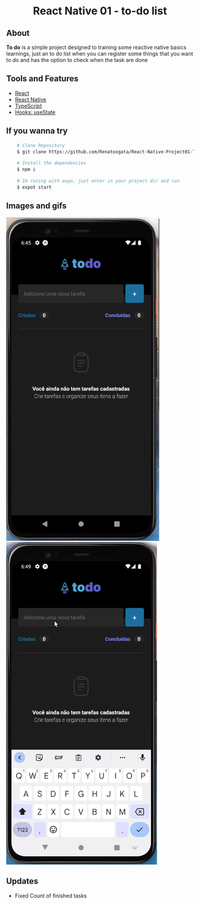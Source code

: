 <h1 align="center">
    <p>React Native 01 - to-do list<p>
</h1>

## About 
 
**To do** is a simple project designed to training some reactive native basics learnings, just an to do list when you can register some things that you want to do and has the option to check when the task are done

## Tools and Features

- [React](https://reactjs.org/)
- [React Native](https://reactnative.dev/)
- [TypeScript](https://www.typescriptlang.org/)
- [Hooks: useState](https://legacy.reactjs.org/docs/hooks-state.html)

## If you wanna try

```bash
    # Clone Repository
    $ git clone https://github.com/Renatoogata/React-Native-Project01-Todo
``` 

```bash
    # Install the dependencies
    $ npm i
```

```bash
    # Im runing with expo, just enter in your project dir and run
    $ expot start
```

## Images and gifs

![Image](./assets/home.png)
![Image](./assets//projetoDemo.gif)

## Updates
- Fixed Count of finished tasks